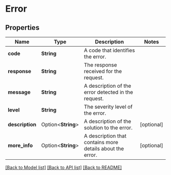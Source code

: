 # Error

## Properties

Name | Type | Description | Notes
------------ | ------------- | ------------- | -------------
**code** | **String** | A code that identifies the error. | 
**response** | **String** | The response received for the request. | 
**message** | **String** | A description of the error detected in the request. | 
**level** | **String** | The severity level of the error. | 
**description** | Option<**String**> | A description of the solution to the error. | [optional]
**more_info** | Option<**String**> | A description that contains more details about the error. | [optional]

[[Back to Model list]](../README.md#documentation-for-models) [[Back to API list]](../README.md#documentation-for-api-endpoints) [[Back to README]](../README.md)


